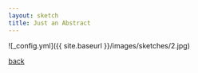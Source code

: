 ```yaml
---
layout: sketch
title: Just an Abstract
---
```



![_config.yml]({{ site.baseurl }}/images/sketches/2.jpg)

[back](http://aboorvadevarajan.github.io/sketch)
